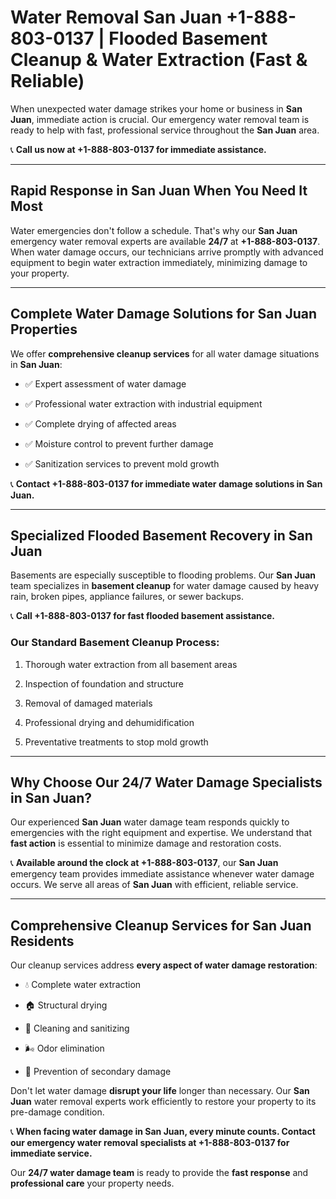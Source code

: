 # Water Removal San Juan +1-888-803-0137 | Flooded Basement Cleanup & Water Extraction (Fast & Reliable)

When unexpected water damage strikes your home or business in **San Juan**, immediate action is crucial. Our emergency water removal team is ready to help with fast, professional service throughout the **San Juan** area. 

📞 **Call us now at +1-888-803-0137 for immediate assistance.**

---

## Rapid Response in San Juan When You Need It Most

Water emergencies don't follow a schedule. That's why our **San Juan** emergency water removal experts are available **24/7** at **+1-888-803-0137**. When water damage occurs, our technicians arrive promptly with advanced equipment to begin water extraction immediately, minimizing damage to your property.

---

## Complete Water Damage Solutions for San Juan Properties

We offer **comprehensive cleanup services** for all water damage situations in **San Juan**:

- ✅ Expert assessment of water damage  
- ✅ Professional water extraction with industrial equipment  
- ✅ Complete drying of affected areas  
- ✅ Moisture control to prevent further damage  
- ✅ Sanitization services to prevent mold growth  

📞 **Contact +1-888-803-0137 for immediate water damage solutions in San Juan.**

---

## Specialized Flooded Basement Recovery in San Juan

Basements are especially susceptible to flooding problems. Our **San Juan** team specializes in **basement cleanup** for water damage caused by heavy rain, broken pipes, appliance failures, or sewer backups. 

📞 **Call +1-888-803-0137 for fast flooded basement assistance.**

### Our Standard Basement Cleanup Process:
1. Thorough water extraction from all basement areas  
2. Inspection of foundation and structure  
3. Removal of damaged materials  
4. Professional drying and dehumidification  
5. Preventative treatments to stop mold growth  

---

## Why Choose Our 24/7 Water Damage Specialists in San Juan?

Our experienced **San Juan** water damage team responds quickly to emergencies with the right equipment and expertise. We understand that **fast action** is essential to minimize damage and restoration costs.

📞 **Available around the clock at +1-888-803-0137**, our **San Juan** emergency team provides immediate assistance whenever water damage occurs. We serve all areas of **San Juan** with efficient, reliable service.

---

## Comprehensive Cleanup Services for San Juan Residents

Our cleanup services address **every aspect of water damage restoration**:

- 💧 Complete water extraction  
- 🏠 Structural drying  
- 🧼 Cleaning and sanitizing  
- 🌬️ Odor elimination  
- 🚫 Prevention of secondary damage  

Don't let water damage **disrupt your life** longer than necessary. Our **San Juan** water removal experts work efficiently to restore your property to its pre-damage condition.

📞 **When facing water damage in San Juan, every minute counts. Contact our emergency water removal specialists at +1-888-803-0137 for immediate service.**

Our **24/7 water damage team** is ready to provide the **fast response** and **professional care** your property needs.
